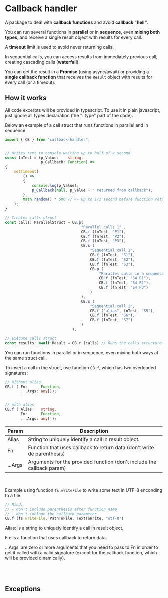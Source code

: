 # Callback handler


A package to deal with **callback functions** and avoid **callback "hell"**.

You can run several functions in **parallel** or in **sequence**, even **mixing both types**, and receive a single result object with results for every call.

A **timeout** limit is used to avoid never returning calls.

In sequential calls, you can access results from immediately previous call, creating cascading calls (**waterfall**).

You can get the result in a **Promise** (using async/await) or providing a **single callback function** that receives the `Result` object with results for every call (or a timeout).

## How it works

All code excerpts will be provided in typescript. To use it in plain javascript, just ignore all types declaration (the ": type" part of the code).

Below an example of a call struct that runs functions in parallel and in sequence:

```ts
import { CB } from "callback-handler";


// Writes text to console waiting up to half of a second
const fnTest = (p_Value:    string, 
                p_Callback: Function) =>
{
    setTimeout( 
        () =>
        {
            console.log(p_Value);
            p_Callback(null, p_Value + " returned from callback");
        }, 
        Math.random() * 500 // <- Up to 1/2 second before function returns
    );
}

// Creates calls struct
const calls: ParallelStruct = CB.p(
                                  "Parallel calls 1" ,
                                  CB.f (fnTest, "P1"),
                                  CB.f (fnTest, "P2"),
                                  CB.f (fnTest, "P3"),
                                  CB.s ( 
                                      "Sequential call 1",
                                      CB.f (fnTest, "S1"),
                                      CB.f (fnTest, "S2"),
                                      CB.f (fnTest, "S3"),
                                      CB.p ( 
                                          "Parallel calls in a sequence call",
                                          CB.f (fnTest, "S4 P1"),
                                          CB.f (fnTest, "S4 P2"),
                                          CB.f (fnTest, "S4 P3")
                                      )
                                  ),
                                  CB.s ( 
                                      "Sequential call 2",
                                      CB.f ("alias", fnTest, "S5"),
                                      CB.f (fnTest, "S6"),
                                      CB.f (fnTest, "S7")
                                  )
                              );

// Execute calls struct
const results: await Result = CB.r (calls) // Runs the calls structure

```

You can run functions in parallel or in sequence, even mixing both ways at the same struct call.  

To insert a call in the struct, use function `CB.f`, which has two overloaded signatures:

```typescript
// Without alias
CB.f ( Fn:      Function, 
       ...Args: any[]);


// With alias
CB.f ( Alias:   string, 
       Fn:      Function, 
       ...Args: any[]);
```

| Param   | Description |
|---------|-------------|
| Alias   | String to uniquely identify a call in result object. |
| Fn      | Function that uses callback to return data (don't write de parenthesis) |
| ...Args | Arguments for the provided function (don't include the callback param)  |

<br/>

Example using function `fs.writeFile` to write some text in UTF-8 enconding to a file: 

```typescript
// Mind:
// - don't include parenthesis after function name
// - don't include the callback parameter
CB.f (fs.writeFile, PathToFile, TextToWrite, "utf-8")
```

Alias: is a string to uniquely identify a call in result object.

Fn: is a function that uses callback to return data.

...Args: are zero or more arguments that you need to pass to Fn in order to get it called with a valid signature (except for the callback function, which will be provided dinamically).

<br>
<br>

## Exceptions
